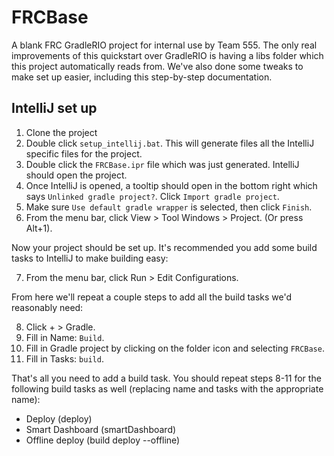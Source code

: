 # FRCBase #

A blank FRC GradleRIO project for internal use by Team 555. The only real improvements of this quickstart over GradleRIO is having a libs folder which this project automatically reads from. We've also done some tweaks to make set up easier, including this step-by-step documentation.

## IntelliJ set up ##
1. Clone the project
2. Double click `setup_intellij.bat`. This will generate files all the IntelliJ specific files for the project.
3. Double click the `FRCBase.ipr` file which was just generated. IntelliJ should open the project.
4. Once IntelliJ is opened, a tooltip should open in the bottom right which says `Unlinked gradle project?`. Click `Import gradle project`.
5. Make sure `Use default gradle wrapper` is selected, then click `Finish`.
6. From the menu bar, click View > Tool Windows > Project. (Or press Alt+1).

Now your project should be set up. It's recommended you add some build tasks to IntelliJ to make building easy:

7. From the menu bar, click Run > Edit Configurations.

From here we'll repeat a couple steps to add all the build tasks we'd reasonably need:

8. Click + > Gradle.
9. Fill in Name: `Build`.
10. Fill in Gradle project by clicking on the folder icon and selecting `FRCBase`.
11. Fill in Tasks: `build`.

That's all you need to add a build task. You should repeat steps 8-11 for the following build tasks as well (replacing name and tasks with the appropriate name):
- Deploy (deploy)
- Smart Dashboard (smartDashboard)
- Offline deploy (build deploy --offline)
